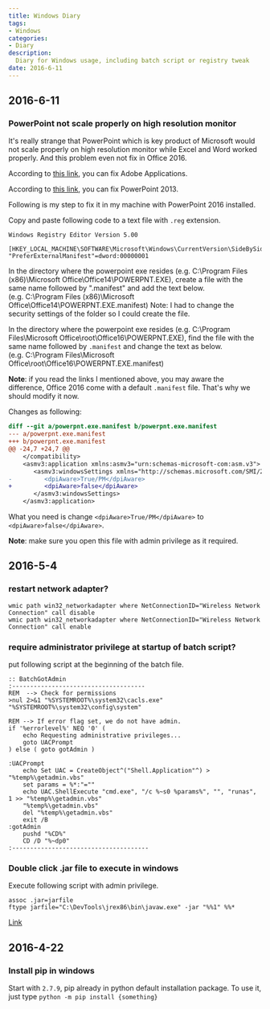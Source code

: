 ```yaml
---
title: Windows Diary
tags:
- Windows
categories:
- Diary
description:
  Diary for Windows usage, including batch script or registry tweak
date: 2016-6-11
---
```


## 2016-6-11

### PowerPoint not scale properly on high resolution monitor

It's really strange that PowerPoint which is key product of Microsoft would not scale properly on
high resolution monitor while Excel and Word worked properly. And this problem even not fix in
Office 2016.

According to [this link](http://www.danantonielli.com/adobe-app-scaling-on-high-dpi-displays-fix/),
you can fix Adobe Applications.

According to [this link](http://answers.microsoft.com/en-us/office/forum/office_365hp-powerpoint/powerpoint-will-not-scale-properly-on-second/90235c12-ee4b-44ec-aafb-856b4edd6948),
you can fix PowerPoint 2013.

Following is my step to fix it in my machine with PowerPoint 2016 installed.

Copy and paste following code to a text file with `.reg` extension.

```
Windows Registry Editor Version 5.00

[HKEY_LOCAL_MACHINE\SOFTWARE\Microsoft\Windows\CurrentVersion\SideBySide]
"PreferExternalManifest"=dword:00000001
```

In the directory where the powerpoint exe resides (e.g. C:\Program Files (x86)\Microsoft Office\Office14\POWERPNT.EXE), create a file with the same name followed by ".manifest" and add the text below. (e.g. C:\Program Files (x86)\Microsoft Office\Office14\POWERPNT.EXE.manifest)
Note: I had to change the security settings of the folder so I could create the file.

In the directory where the powerpoint exe resides (e.g. C:\Program Files\Microsoft Office\root\Office16\POWERPNT.EXE),
find the file with the same name followed by `.manifest` and change the
text as below. (e.g. C:\Program Files\Microsoft Office\root\Office16\POWERPNT.EXE.manifest)

**Note**: if you read the links I mentioned above, you may aware the difference, Office 2016 come
with a default `.manifest` file. That's why we should modify it now.

Changes as following:

```diff
diff --git a/powerpnt.exe.manifest b/powerpnt.exe.manifest
--- a/powerpnt.exe.manifest
+++ b/powerpnt.exe.manifest
@@ -24,7 +24,7 @@
    </compatibility>
    <asmv3:application xmlns:asmv3="urn:schemas-microsoft-com:asm.v3">
       <asmv3:windowsSettings xmlns="http://schemas.microsoft.com/SMI/2005/WindowsSettings">
-         <dpiAware>True/PM</dpiAware>
+         <dpiAware>false</dpiAware>
       </asmv3:windowsSettings>
    </asmv3:application>
```

What you need is change `<dpiAware>True/PM</dpiAware>` to `<dpiAware>false</dpiAware>`. 

**Note**: make sure you open this file with admin privilege as it required.

## 2016-5-4

### restart network adapter?

```batch
wmic path win32_networkadapter where NetConnectionID="Wireless Network Connection" call disable
wmic path win32_networkadapter where NetConnectionID="Wireless Network Connection" call enable
```

### require administrator privilege at startup of batch script?

put following script at the beginning of the batch file.

```batch
:: BatchGotAdmin
:-------------------------------------
REM  --> Check for permissions
>nul 2>&1 "%SYSTEMROOT%\system32\cacls.exe" "%SYSTEMROOT%\system32\config\system"

REM --> If error flag set, we do not have admin.
if '%errorlevel%' NEQ '0' (
    echo Requesting administrative privileges...
    goto UACPrompt
) else ( goto gotAdmin )

:UACPrompt
    echo Set UAC = CreateObject^("Shell.Application"^) > "%temp%\getadmin.vbs"
    set params = %*:"=""
    echo UAC.ShellExecute "cmd.exe", "/c %~s0 %params%", "", "runas", 1 >> "%temp%\getadmin.vbs"
    "%temp%\getadmin.vbs"
    del "%temp%\getadmin.vbs"
    exit /B
:gotAdmin
    pushd "%CD%"
    CD /D "%~dp0"
:--------------------------------------
```

### Double click .jar file to execute in windows

Execute following script with admin privilege.

```batch
assoc .jar=jarfile
ftype jarfile="C:\DevTools\jrex86\bin\javaw.exe" -jar "%%1" %%*
```

[Link](http://stackoverflow.com/a/30571306/2558077)

## 2016-4-22

### Install pip in windows

Start with `2.7.9`, pip already in python default installation package.
To use it, just type `python -m pip install {something}`

